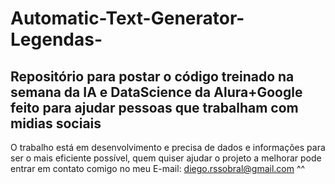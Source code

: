 # Automatic-Text-Generator-Legendas-
## Repositório para postar o código treinado na semana da IA e DataScience da Alura+Google feito para ajudar pessoas que trabalham com midias sociais
O trabalho está em desenvolvimento e precisa de dados e informações para ser o mais eficiente possível, quem quiser ajudar o projeto a melhorar pode entrar em contato comigo no meu E-mail: diego.rssobral@gmail.com ^^
